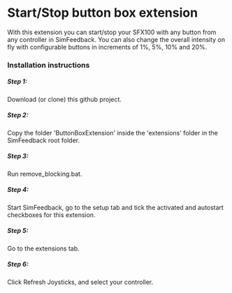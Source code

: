 # Start/Stop button box extension

With this extension you can start/stop your SFX100 with any button from any controller in SimFeedback.
You can also change the overall intensity on fly with configurable buttons in increments of 1%, 5%, 10% and 20%.

### Installation instructions

##### Step 1:
Download (or clone) this github project.

##### Step 2:
Copy the folder 'ButtonBoxExtension' inside the 'extensions' folder in the SimFeedback root folder.

##### Step 3:
Run remove_blocking.bat.

##### Step 4:
Start SimFeedback, go to the setup tab and tick the activated and autostart checkboxes for this extension.

##### Step 5:
Go to the extensions tab.

##### Step 6:
Click Refresh Joysticks, and select your controller.

##### 